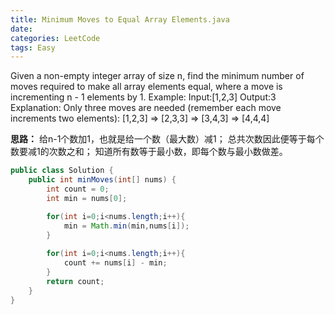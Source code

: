 ```yaml
---
title: Minimum Moves to Equal Array Elements.java
date: 
categories: LeetCode
tags: Easy
---
```

Given a non-empty integer array of size n, find the minimum number of moves required to make all array elements equal, where a move is incrementing n - 1 elements by 1.
Example:
Input:[1,2,3]
Output:3
Explanation:
Only three moves are needed (remember each move increments two elements):
[1,2,3]  =>  [2,3,3]  =>  [3,4,3]  =>  [4,4,4]
<!-- more -->
**思路：**
给n-1个数加1，也就是给一个数（最大数）减1；
总共次数因此便等于每个数要减1的次数之和；
知道所有数等于最小数，即每个数与最小数做差。
``` java
public class Solution {
    public int minMoves(int[] nums) {
        int count = 0;
		int min = nums[0];

		for(int i=0;i<nums.length;i++){
			min = Math.min(min,nums[i]);
		}
	
		for(int i=0;i<nums.length;i++){
			count += nums[i] - min;
		}
		return count;
    }
}
``` 